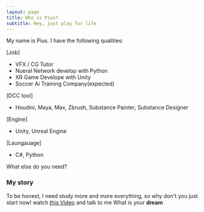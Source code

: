 ```yaml
---
layout: page
title: Who is Pius?
subtitle: Hey, just play for life
---
```


My name is Pius. I have the following qualities:


[Job]
- VFX / CG Tutor
- Nueral Network develop with Python
- XR Game Develope with Unity
- Soccer Ai Training Company(expected)

[DCC tool] 
- Houdini, Maya, Max, Zbrush, Substance Painter, Substance Designer
  
[Engine]
- Unity, Unreal Engine

[Laungauage]
- C#, Python



What else do you need?

### My story

To be honest, I need study more and more everything, so why don't you just start now! watch [this Video](https://www.youtube.com/watch?v=Hb1I2JE6zGo) and talk to me What is your **dream**
